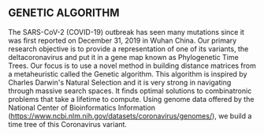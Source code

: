 GENETIC ALGORITHM
-----------------
The SARS-CoV-2 (COVID-19) outbreak has seen many mutations since it was first reported on December 31, 2019 in Wuhan China. Our primary research objective is to provide a representation of one of its variants, the deltacoronavirus and put it in a gene map known as Phylogenetic Time Trees. Our focus is to use a novel method in building distance matrices from a metaheuristic called the Genetic algorithm. This algorithm is inspired by Charles Darwin's Natural Selection and it is very strong in navigating through massive search spaces. It finds optimal solutions to combinatronic problems that take a lifetime to compute. Using genome data offered by the National Center of Bioinformatics Information (https://www.ncbi.nlm.nih.gov/datasets/coronavirus/genomes/), we build a time tree of this Coronavirus variant.



